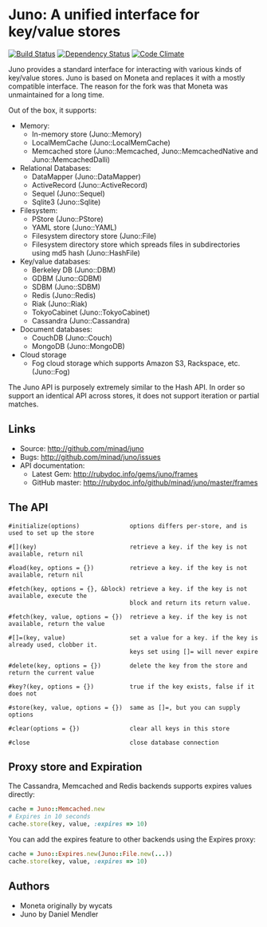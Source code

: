 Juno: A unified interface for key/value stores
================================================

[![Build Status](https://secure.travis-ci.org/minad/juno.png?branch=master)](http://travis-ci.org/minad/juno) [![Dependency Status](https://gemnasium.com/minad/juno.png?travis)](https://gemnasium.com/minad/juno) [![Code Climate](https://codeclimate.com/badge.png)](https://codeclimate.com/github/minad/juno)

Juno provides a standard interface for interacting with various kinds of key/value stores. Juno
is based on Moneta and replaces it with a mostly compatible interface. The reason for the
fork was that Moneta was unmaintained for a long time.

Out of the box, it supports:

* Memory:
    * In-memory store (Juno::Memory)
    * LocalMemCache (Juno::LocalMemCache)
    * Memcached store (Juno::Memcached, Juno::MemcachedNative and Juno::MemcachedDalli)
* Relational Databases:
    * DataMapper (Juno::DataMapper)
    * ActiveRecord (Juno::ActiveRecord)
    * Sequel (Juno::Sequel)
    * Sqlite3 (Juno::Sqlite)
* Filesystem:
    * PStore (Juno::PStore)
    * YAML store (Juno::YAML)
    * Filesystem directory store (Juno::File)
    * Filesystem directory store which spreads files in subdirectories using md5 hash (Juno::HashFile)
* Key/value databases:
    * Berkeley DB (Juno::DBM)
    * GDBM (Juno::GDBM)
    * SDBM (Juno::SDBM)
    * Redis (Juno::Redis)
    * Riak (Juno::Riak)
    * TokyoCabinet (Juno::TokyoCabinet)
    * Cassandra (Juno::Cassandra)
* Document databases:
    * CouchDB (Juno::Couch)
    * MongoDB (Juno::MongoDB)
* Cloud storage
    * Fog cloud storage which supports Amazon S3, Rackspace, etc. (Juno::Fog)

The Juno API is purposely extremely similar to the Hash API. In order so support an
identical API across stores, it does not support iteration or partial matches.

Links
-----

* Source: <http://github.com/minad/juno>
* Bugs:   <http://github.com/minad/juno/issues>
* API documentation:
    * Latest Gem: <http://rubydoc.info/gems/juno/frames>
    * GitHub master: <http://rubydoc.info/github/minad/juno/master/frames>

The API
-------

~~~
#initialize(options)              options differs per-store, and is used to set up the store

#[](key)                          retrieve a key. if the key is not available, return nil

#load(key, options = {})          retrieve a key. if the key is not available, return nil

#fetch(key, options = {}, &block) retrieve a key. if the key is not available, execute the
                                  block and return its return value.

#fetch(key, value, options = {})  retrieve a key. if the key is not available, return the value

#[]=(key, value)                  set a value for a key. if the key is already used, clobber it.
                                  keys set using []= will never expire

#delete(key, options = {})        delete the key from the store and return the current value

#key?(key, options = {})          true if the key exists, false if it does not

#store(key, value, options = {})  same as []=, but you can supply options

#clear(options = {})              clear all keys in this store

#close                            close database connection
~~~

Proxy store and Expiration
------------------------

The Cassandra, Memcached and Redis backends supports expires values directly:

~~~ ruby
cache = Juno::Memcached.new
# Expires in 10 seconds
cache.store(key, value, :expires => 10)
~~~

You can add the expires feature to other backends using the Expires proxy:

~~~ ruby
cache = Juno::Expires.new(Juno::File.new(...))
cache.store(key, value, :expires => 10)
~~~

Authors
-------

* Moneta originally by wycats
* Juno by Daniel Mendler
